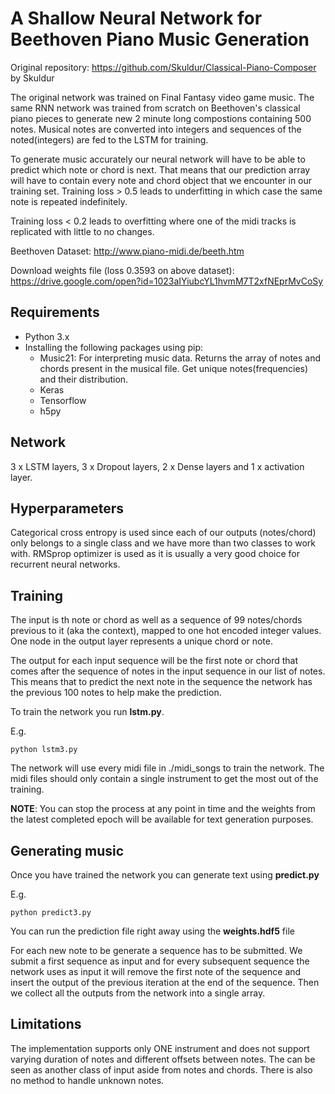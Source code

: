 # A Shallow Neural Network for Beethoven Piano Music Generation

Original repository: https://github.com/Skuldur/Classical-Piano-Composer by Skuldur

The original network was trained on Final Fantasy video game music. The same RNN network was trained from scratch on Beethoven's classical piano pieces to generate new 2 minute long compostions containing 500 notes. Musical notes are converted into integers and sequences of the noted(integers) are fed to the LSTM for training.

To generate music accurately our neural network will have to be able to predict which note or chord is next. That means that our prediction array will have to contain every note and chord object that we encounter in our training set.
Training loss > 0.5 leads to underfitting in which case the same note is repeated indefinitely. 

Training loss < 0.2 leads to overfitting where one of the midi tracks is replicated with little to no changes. 

Beethoven Dataset: http://www.piano-midi.de/beeth.htm

Download weights file (loss 0.3593 on above dataset): https://drive.google.com/open?id=1023aIYiubcYL1hvmM7T2xfNEprMvCoSy

## Requirements

* Python 3.x
* Installing the following packages using pip:
	* Music21: For interpreting music data. Returns the array of notes and chords present in the musical file. Get unique notes(frequencies) and their distribution.
	* Keras
	* Tensorflow
	* h5py

## Network
3 x LSTM layers, 3 x Dropout layers, 2 x Dense layers and 1 x activation layer. 

## Hyperparameters
Categorical cross entropy is used since each of our outputs (notes/chord) only belongs to a single class and we have more than two classes to work with. RMSprop optimizer is used as it is usually a very good choice for recurrent neural networks.

## Training

The input is th note or chord as well as a sequence of 99 notes/chords previous to it (aka the context), mapped to one hot encoded integer values.
One node in the output layer represents a unique chord or note. 

The output for each input sequence will be the first note or chord that comes after the sequence of notes in the input sequence in our list of notes.
This means that to predict the next note in the sequence the network has the previous 100 notes to help make the prediction. 


To train the network you run **lstm.py**.

E.g.

```
python lstm3.py
```

The network will use every midi file in ./midi_songs to train the network. The midi files should only contain a single instrument to get the most out of the training.

**NOTE**: You can stop the process at any point in time and the weights from the latest completed epoch will be available for text generation purposes.

## Generating music


Once you have trained the network you can generate text using **predict.py**

E.g.

```
python predict3.py
```

You can run the prediction file right away using the **weights.hdf5** file

For each new note to be generate a sequence has to be submitted. We submit a first sequence as input and for every subsequent sequence the network uses as input it will remove the first note of the sequence and insert the output of the previous iteration at the end of the sequence. Then we collect all the outputs from the network into a single array.

## Limitations
The implementation supports only ONE instrument and does not support varying duration of notes and different offsets between notes. The can be seen as another class of input aside from notes and chords. There is also no method to handle unknown notes.
